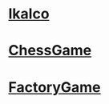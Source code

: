 # <a href="https://github.com/ikalco/">Ikalco</a>
# <a href="https://ikalco.github.io/ChessGame/">ChessGame</a>
# <a href="https://ikalco.github.io/FactoryGame/">FactoryGame</a>
